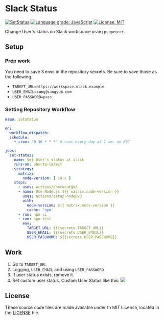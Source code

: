 # Slack Status
[![SetStatus](https://github.com/ddok2/slack-status/actions/workflows/test.yml/badge.svg)](https://github.com/ddok2/slack-status/actions/workflows/test.yml)
[![Language grade: JavaScript](https://img.shields.io/lgtm/grade/javascript/g/ddok2/slack-status.svg?logo=lgtm&logoWidth=18)](https://lgtm.com/projects/g/ddok2/slack-status/context:javascript)
[![License: MIT](https://img.shields.io/badge/License-MIT-yellow.svg)](https://opensource.org/licenses/MIT)

Change User's status on Slack workspace using `puppeteer`.

## Setup
### Prep work
You need to save 3 envs in the repository secrets. Be sure to save those as the following.
* `TARGET_URL=https://workspace.slack.example`
* `USER_EMAIL=sung@sungyub.com`
* `USER_PASSWORD=pass`

### Setting Repository Workflow
```yaml
name: SetStatus

on:
  workflow_dispatch:
  schedule:
    - cron: '0 16 * * *' # runs every day at 1 am. on KST

jobs:
  set-status:
    name: Set User's status at slack
    runs-on: ubuntu-latest
    strategy:
      matrix:
        node-version: [ 14.x ]
    steps:
      - uses: actions/checkout@v3
      - name: Use Node.js ${{ matrix.node-version }}
        uses: actions/setup-node@v3
        with:
          node-version: ${{ matrix.node-version }}
          cache: 'npm'
      - run: npm ci
      - run: npm test
        env:
          TARGET_URL: ${{secrets.TARGET_URL}}
          USER_EMAIL: ${{secrets.USER_EMAIL}}
          USER_PASSWORD: ${{secrets.USER_PASSWORD}}
```

## Work
1. Go to `TARGET_URL`
2. Logging, `USER_EMAIL` and using `USER_PASSWORD`
3. If user status exists, remove it.
4. Set custom user status. Custom User Status like this:
   ![](https://user-images.githubusercontent.com/7994231/174257962-bd78c394-a43a-4e1e-a291-c1b14bfa1e66.png)

## License
These source code files are made available under th MIT License, located in the [LICENSE](LICENSE) file.

